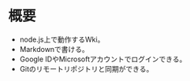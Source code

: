 <!-- TITLE: Wiki Js -->
<!-- SUBTITLE: Markdownが使えるWiki -->

# 概要

- node.js上で動作するWki。
- Markdownで書ける。
- Google IDやMicrosoftアカウントでログインできる。
- Gitのリモートリポジトリと同期ができる。